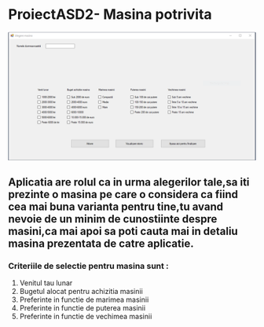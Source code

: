 # ProiectASD2- Masina potrivita 
![alt text](https://github.com/norby998/ProiectASD2/blob/master/poze%20asd/pozaasd1.PNG "Interfata aplicatiei")
## Aplicatia are rolul ca in urma alegerilor tale,sa iti prezinte o masina pe care o considera ca fiind cea mai buna varianta pentru tine,tu avand nevoie de un minim de cunostiinte despre masini,ca mai apoi sa poti cauta mai in detaliu masina prezentata de catre aplicatie.

### Criteriile de selectie pentru masina sunt : 
1. Venitul tau lunar
2. Bugetul alocat pentru achizitia masinii 
3. Preferinte in functie de marimea masinii
4. Preferinte in functie de puterea masinii
5. Preferinte in functie de vechimea masinii


